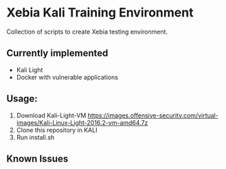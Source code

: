 # Xebia Kali Training Environment
Collection of scripts to create Xebia testing environment.

## Currently implemented
  * Kali Light
  * Docker with vulnerable applications

## Usage:
  1. Download Kali-Light-VM
https://images.offensive-security.com/virtual-images/Kali-Linux-Light-2016.2-vm-amd64.7z
  2. Clone this repository in KALI
  3. Run install.sh

## Known Issues

